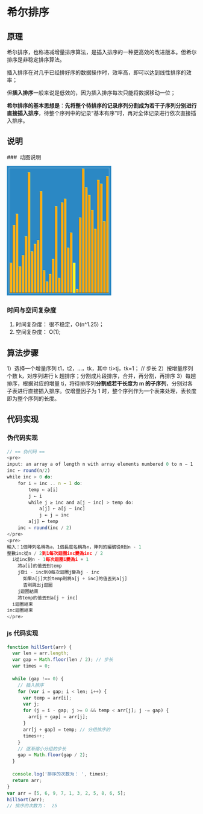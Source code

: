 # 希尔排序

## 原理

希尔排序，也称递减增量排序算法，是插入排序的一种更高效的改进版本。但希尔排序是非稳定排序算法。

插入排序在对几乎已经排好序的数据操作时，效率高，即可以达到线性排序的效率；

但**插入排序**一般来说是低效的，因为插入排序每次只能将数据移动一位；

**希尔排序的基本思想是**：**先将整个待排序的记录序列分割成为若干子序列分别进行直接插入排序**，待整个序列中的记录“基本有序”时，再对全体记录进行依次直接插入排序。

## 说明

###  动图说明

![希尔排序](./imgs/希尔排序.gif)

### 时间与空间复杂度

1. 时间复杂度： 很不稳定，O(n^1.25)；
2. 空间复杂度： O(1);

## 算法步骤

1）选择一个增量序列 t1，t2，…，tk，其中 ti>tj，tk=1； // 步长
2）按增量序列个数 k，对序列进行 k 趟排序；分割成片段排序，合并，再分割，再排序
3）每趟排序，根据对应的增量 ti，将待排序列**分割成若干长度为 m 的子序列**，分别对各子表进行直接插入排序。仅增量因子为 1 时，整个序列作为一个表来处理，表长度即为整个序列的长度。

## 代码实现

### 伪代码实现

```js
// == 伪代码 ==
<pre>
input: an array a of length n with array elements numbered 0 to n − 1
inc ← round(n/2)
while inc > 0 do:    
    for i = inc .. n − 1 do:        
        temp ← a[i]        
        j ← i        
        while j ≥ inc and a[j − inc] > temp do:            
            a[j] ← a[j − inc]            
            j ← j − inc        
        a[j] ← temp    
    inc ← round(inc / 2)
</pre>
<pre>
輸入：1個陣列名稱為a，1個長度名稱為n，陣列的編號從0到n - 1
整數inc從n / 2到1每次迴圈inc變為inc / 2
  i從inc到n - 1每次迴圈i變為i + 1
    將a[i]的值丟到temp
    j從i - inc到0每次迴圈j變為j - inc
      如果a[j]大於temp則將a[j + inc]的值丟到a[j]
      否則跳出j迴圈
    j迴圈結束
    將temp的值丟到a[j + inc]
  i迴圈結束
inc迴圈結束
</pre>
```

### js 代码实现

```js
function hillSort(arr) {
  var len = arr.length;
  var gap = Math.floor(len / 2); // 步长
  var times = 0;

  while (gap !== 0) {
    // 插入排序
    for (var i = gap; i < len; i++) {
      var temp = arr[i];
      var j;
      for (j = i - gap; j >= 0 && temp < arr[j]; j -= gap) {
        arr[j + gap] = arr[j];
      }
      arr[j + gap] = temp; // 分组排序的
      times++;
    }
    // 逐渐缩小分组的步长
    gap = Math.floor(gap / 2);
  }

  console.log('排序的次数为： ', times);
  return arr;
}
var arr = [5, 6, 9, 7, 1, 3, 2, 5, 8, 6, 5];
hillSort(arr);
// 排序的次数为：  25
```

